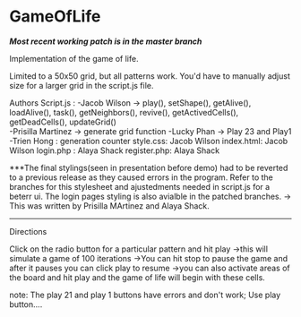 # GameOfLife
***Most recent working patch is in the master branch***

Implementation of the game of life.

Limited to a 50x50 grid, but all patterns work. You'd have to manually adjust size for a larger grid in the script.js file.

Authors
Script.js :
  -Jacob Wilson -> play(), setShape(), getAlive(), loadAlive(), task(), getNeighbors(), revive(), getActivedCells(), getDeadCells(), updateGrid() <br>
  -Prisilla Martinez -> generate grid function
  -Lucky Phan -> Play 23 and Play1
  -Trien Hong : generation counter
style.css: Jacob Wilson
index.html: Jacob Wilson
login.php : Alaya Shack
register.php: Alaya Shack

***The final stylings(seen in presentation before demo) had to be reverted to a previous release as they caused errors in the program. Refer to the branches for this stylesheet and ajustedments needed in script.js for a beterr ui. The login pages styling is also avialble in the patched branches.
    -> This was written by Prisilla MArtinez and Alaya Shack.
***

Directions

Click on the radio button for a particular pattern and hit play
  ->this will simulate a game of 100 iterations 
  ->You can hit stop to pause the game and after it pauses you can click play to resume
  ->you can also activate areas of the board and hit play and the game of life will begin with these cells.
 

note: The play 21 and play 1 buttons have errors and don't work; Use play button....
